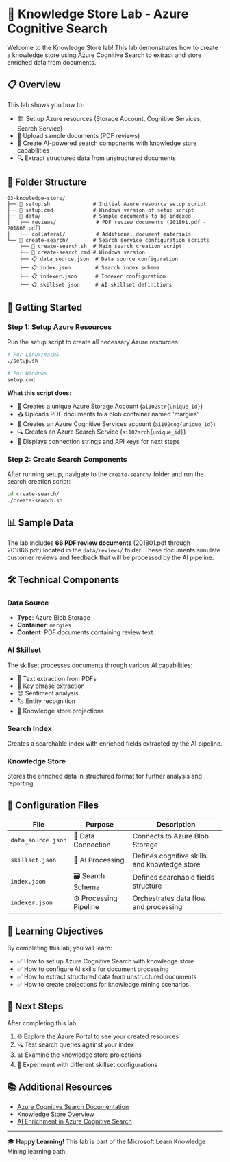 # 🧠 Knowledge Store Lab - Azure Cognitive Search

Welcome to the Knowledge Store lab! This lab demonstrates how to create a knowledge store using Azure Cognitive Search to extract and store enriched data from documents.

## 📋 Overview

This lab shows you how to:
- 🏗️ Set up Azure resources (Storage Account, Cognitive Services, Search Service)
- 📄 Upload sample documents (PDF reviews)
- 🤖 Create AI-powered search components with knowledge store capabilities
- 🔍 Extract structured data from unstructured documents

## 📁 Folder Structure

```
03-knowledge-store/
├── 📄 setup.sh              # Initial Azure resource setup script
├── 📄 setup.cmd             # Windows version of setup script
├── 📂 data/                 # Sample documents to be indexed
│   ├── reviews/             # PDF review documents (201801.pdf - 201866.pdf)
│   └── collateral/          # Additional document materials
└── 📂 create-search/        # Search service configuration scripts
    ├── 🚀 create-search.sh  # Main search creation script
    ├── 🚀 create-search.cmd # Windows version
    ├── 📋 data_source.json  # Data source configuration
    ├── 📋 index.json        # Search index schema
    ├── 📋 indexer.json      # Indexer configuration
    └── 📋 skillset.json     # AI skillset definitions
```

## 🚀 Getting Started

### Step 1: Setup Azure Resources

Run the setup script to create all necessary Azure resources:

```bash
# For Linux/macOS
./setup.sh

# For Windows
setup.cmd
```

**What this script does:**
- 🏪 Creates a unique Azure Storage Account (`ai102str{unique_id}`)
- 📤 Uploads PDF documents to a blob container named 'margies'
- 🧠 Creates an Azure Cognitive Services account (`ai102cog{unique_id}`)
- 🔍 Creates an Azure Search Service (`ai102srch{unique_id}`)
- 🔑 Displays connection strings and API keys for next steps

### Step 2: Create Search Components

After running setup, navigate to the `create-search/` folder and run the search creation script:

```bash
cd create-search/
./create-search.sh
```

## 📊 Sample Data

The lab includes **66 PDF review documents** (201801.pdf through 201866.pdf) located in the `data/reviews/` folder. These documents simulate customer reviews and feedback that will be processed by the AI pipeline.

## 🛠️ Technical Components

### Data Source
- **Type**: Azure Blob Storage
- **Container**: `margies`
- **Content**: PDF documents containing review text

### AI Skillset
The skillset processes documents through various AI capabilities:
- 📝 Text extraction from PDFs
- 🎯 Key phrase extraction
- 😊 Sentiment analysis
- 🏷️ Entity recognition
- 💾 Knowledge store projections

### Search Index
Creates a searchable index with enriched fields extracted by the AI pipeline.

### Knowledge Store
Stores the enriched data in structured format for further analysis and reporting.

## 🔧 Configuration Files

| File | Purpose | Description |
|------|---------|-------------|
| `data_source.json` | 📡 Data Connection | Connects to Azure Blob Storage |
| `skillset.json` | 🤖 AI Processing | Defines cognitive skills and knowledge store |
| `index.json` | 🗃️ Search Schema | Defines searchable fields structure |
| `indexer.json` | ⚙️ Processing Pipeline | Orchestrates data flow and processing |

## 🎯 Learning Objectives

By completing this lab, you will learn:
- ✅ How to set up Azure Cognitive Search with knowledge store
- ✅ How to configure AI skills for document processing
- ✅ How to extract structured data from unstructured documents
- ✅ How to create projections for knowledge mining scenarios

## 🔗 Next Steps

After completing this lab:
1. 🌐 Explore the Azure Portal to see your created resources
2. 🔍 Test search queries against your index
3. 📊 Examine the knowledge store projections
4. 🧪 Experiment with different skillset configurations

## 📚 Additional Resources

- [Azure Cognitive Search Documentation](https://docs.microsoft.com/azure/search/)
- [Knowledge Store Overview](https://docs.microsoft.com/azure/search/knowledge-store-concept-intro)
- [AI Enrichment in Azure Cognitive Search](https://docs.microsoft.com/azure/search/cognitive-search-concept-intro)

---
🎓 **Happy Learning!** This lab is part of the Microsoft Learn Knowledge Mining learning path.
